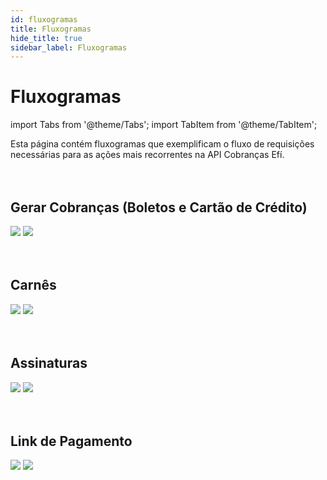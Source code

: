 ```yaml
---
id: fluxogramas
title: Fluxogramas
hide_title: true
sidebar_label: Fluxogramas
---
```

<h1 className="titulo">Fluxogramas</h1>
<div className="conteudo">

import Tabs from '@theme/Tabs';
import TabItem from '@theme/TabItem';


<div className="subtitulo">
Esta página contém fluxogramas que exemplificam o fluxo de requisições necessárias para as ações mais recorrentes na API Cobranças Efí.
</div>

<br/>
<br/>

## Gerar Cobranças (Boletos e Cartão de Crédito)
<div className="fluxograma small">
    <img src="/img/gerar_cobranca.svg" className="light_img" />
    <img src="/img/gerar_cobranca_dark.svg" className="dark_img"/>
</div>

<br/>
<br/>

## Carnês

<div className="fluxograma smaller">
    <img src="/img/criar_carne.svg" className="light_img" />
    <img src="/img/criar_carne_dark.svg" className="dark_img"/>
</div>

<br/>
<br/>

## Assinaturas

<div className="fluxograma">
    <img src="/img/criar_assinatura.svg" className="light_img" />
    <img src="/img/criar_assinatura_dark.svg" className="dark_img"/>
</div>

<br/>
<br/>

## Link de Pagamento

<div className="fluxograma small">
    <img src="/img/link_pagamento.svg" className="light_img" />
    <img src="/img/link_pagamento_dark.svg" className="dark_img"/>
</div>


</div>